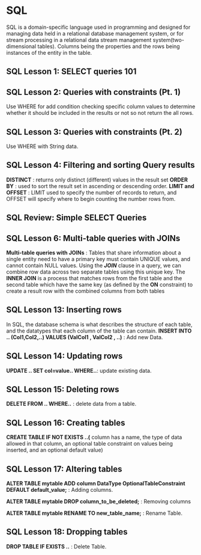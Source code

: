 
# SQL 
SQL is a domain-specific language used in programming and designed for managing data held in a relational database management system, or for stream processing in a relational data stream management system(two-dimensional tables). 
Columns being the properties and the rows being instances of the entity in the table. 
## SQL Lesson 1: SELECT queries 101

## SQL Lesson 2: Queries with constraints (Pt. 1)
Use WHERE for add condition checking specific column values to determine whether it should be included in the results or not so not return the all rows.

## SQL Lesson 3: Queries with constraints (Pt. 2)
Use WHERE with String data.

## SQL Lesson 4: Filtering and sorting Query results
**DISTINCT** : returns only distinct (different) values in the result set
**ORDER BY** : used to sort the result set in ascending or descending order.
**LIMIT and OFFSET** : LIMIT used to specify the number of records to return, and OFFSET will specify where to begin counting the number rows from.

## SQL Review: Simple SELECT Queries

## SQL Lesson 6: Multi-table queries with JOINs
**Multi-table queries with JOINs** : Tables that share information about a single entity need to have a primary key must contain UNIQUE values, and cannot contain NULL values.
Using the ***JOIN*** clause in a query, we can combine row data across two separate tables using this unique key.
The **INNER JOIN** is a process that matches rows from the first table and the second table which have the same key (as defined by the **ON** constraint) to create a result row with the combined columns from both tables

## SQL Lesson 13: Inserting rows
 In SQL, the database schema is what describes the structure of each table, and the datatypes that each column of the table can contain.
 **INSERT INTO .. (Col1,Col2,..) VALUES (ValCol1 , ValCol2 , ..)** : Add new Data.

## SQL Lesson 14: Updating rows
 **UPDATE .. SET col=value.. WHERE..**: update existing data. 
 
## SQL Lesson 15: Deleting rows
 **DELETE FROM .. WHERE..** : delete data from a table.
 
## SQL Lesson 16: Creating tables
**CREATE TABLE IF NOT EXISTS ..(** column has a name, the type of data allowed in that column, an optional table constraint on values being inserted, and an optional default value)

## SQL Lesson 17: Altering tables
**ALTER TABLE mytable
ADD column DataType OptionalTableConstraint 
    DEFAULT default_value;** : Adding columns.
    
**ALTER TABLE mytable
DROP column_to_be_deleted;** : Removing columns

**ALTER TABLE mytable
RENAME TO new_table_name;** : Rename Table.

## SQL Lesson 18: Dropping tables
**DROP TABLE IF EXISTS ..** : Delete Table. 
 
